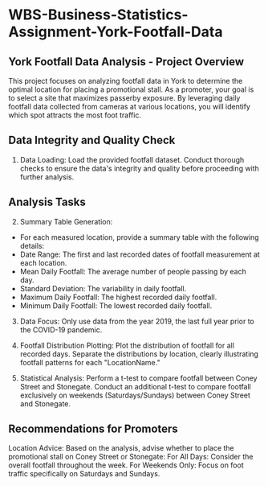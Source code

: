 # WBS-Business-Statistics-Assignment-York-Footfall-Data

## York Footfall Data Analysis - Project Overview

This project focuses on analyzing footfall data in York to determine the optimal location for placing a promotional stall. As a promoter, your goal is to select a site that maximizes passerby exposure. By leveraging daily footfall data collected from cameras at various locations, you will identify which spot attracts the most foot traffic.

## Data Integrity and Quality Check

1. Data Loading:
Load the provided footfall dataset.
Conduct thorough checks to ensure the data's integrity and quality before proceeding with further analysis.

## Analysis Tasks

2. Summary Table Generation:

- For each measured location, provide a summary table with the following details:
- Date Range: The first and last recorded dates of footfall measurement at each location.
- Mean Daily Footfall: The average number of people passing by each day.
- Standard Deviation: The variability in daily footfall.
- Maximum Daily Footfall: The highest recorded daily footfall.
- Minimum Daily Footfall: The lowest recorded daily footfall.

3. Data Focus:
Only use data from the year 2019, the last full year prior to the COVID-19 pandemic.

4. Footfall Distribution Plotting:
Plot the distribution of footfall for all recorded days.
Separate the distributions by location, clearly illustrating footfall patterns for each "LocationName."

5. Statistical Analysis:
Perform a t-test to compare footfall between Coney Street and Stonegate.
Conduct an additional t-test to compare footfall exclusively on weekends (Saturdays/Sundays) between Coney Street and Stonegate.

## Recommendations for Promoters

Location Advice:
Based on the analysis, advise whether to place the promotional stall on Coney Street or Stonegate:
For All Days: Consider the overall footfall throughout the week.
For Weekends Only: Focus on foot traffic specifically on Saturdays and Sundays.
